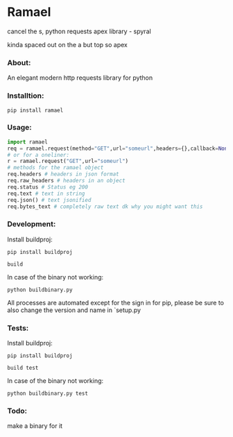 # Ramael
cancel the s, python requests apex library - spyral


kinda spaced out on the a but top so apex


### About:
An elegant modern http requests library for python

### Installtion:
`pip install ramael`

### Usage:
```python
import ramael
req = ramael.request(method="GET",url="someurl",headers={},callback=None,auth=None)
# or for a oneliner:
r = ramael.request("GET",url="someurl")
# methods for the ramael object
req.headers # headers in json format
req.raw_headers # headers in an object
req.status # Status eg 200
req.text # text in string
req.json() # text jsonified
req.bytes_text # completely raw text dk why you might want this
```


### Development:
Install buildproj:

`pip install buildproj`

`build`

In case of the binary not working:

`python buildbinary.py`

All processes are automated except for the sign in for pip, please be sure to also change the version and name in `setup.py

### Tests:
Install buildproj:

`pip install buildproj`

`build test`

In case of the binary not working:

`python buildbinary.py test`

### Todo:
make a binary for it

